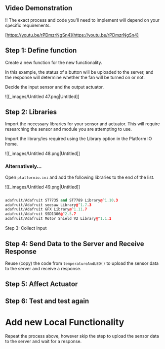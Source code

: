 

## Video Demonstration

<aside>
‼️ The exact process and code you’ll need to implement will depend on your specific requirements.

</aside>

[https://youtu.be/rPDmzrNgSn4](https://youtu.be/rPDmzrNgSn4)

## Step 1: Define function

Create a new function for the new functionality. 

In this example, the status of a button will be uploaded to the server, and the response will determine whether the fan will be turned on or not.

Decide the input sensor and the output actuator. 

![[_images/Untitled 47.png|Untitled]]

## Step 2: Libraries

Import the necessary libraries for your sensor and actuator. This will require researching the sensor and module you are attempting to use. 

Import the library/ies required using the Library option in the Platform IO home.

![[_images/Untitled 48.png|Untitled]]

### Alternatively…

Open `platformio.ini` and add the following libraries to the end of the list.

![[_images/Untitled 49.png|Untitled]]

```cpp

adafruit/Adafruit ST7735 and ST7789 Library@^1.10.3
adafruit/Adafruit seesaw Library@^1.7.3
adafruit/Adafruit GFX Library@^1.11.7
adafruit/Adafruit SSD1306@^2.5.7
adafruit/Adafruit Motor Shield V2 Library@^1.1.1
```

Step 3: Collect Input

## Step 4: Send Data to the Server and Receive Response

Reuse (copy) the code from `temperatureAndLED()` to upload the sensor data to the server and receive a response.

## Step 5: Affect Actuator

## Step 6: Test and test again

# Add new Local Functionality

Repeat the process above, however skip the step to upload the sensor data to the server and wait for a response.
